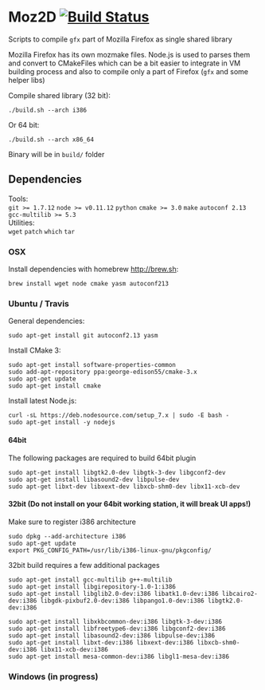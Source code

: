 # Moz2D [![Build Status](https://travis-ci.com/feenkcom/libMoz2D.svg?branch=master)](https://travis-ci.com/feenkcom/libMoz2D)

Scripts to compile `gfx` part of Mozilla Firefox as single shared library

Mozilla Firefox has its own mozmake files. Node.js is used to parses them and convert to CMakeFiles which can be a bit easier to integrate in VM building process and also to compile only a part of Firefox (`gfx` and some helper libs) 

Compile shared library (32 bit):

`./build.sh --arch i386`

Or 64 bit:

`./build.sh --arch x86_64`

Binary will be in `build/` folder

## Dependencies
Tools:<br>
`git >= 1.7.12` `node >= v0.11.12` `python` `cmake >= 3.0` `make` `autoconf 2.13` `gcc-multilib >= 5.3`<br>
Utilities:<br>
`wget` `patch` `which` `tar`

### OSX

Install dependencies with homebrew http://brew.sh:

	brew install wget node cmake yasm autoconf213 

### Ubuntu / Travis

General dependencies:

	sudo apt-get install git autoconf2.13 yasm

Install CMake 3:

	sudo apt-get install software-properties-common
	sudo add-apt-repository ppa:george-edison55/cmake-3.x
	sudo apt-get update
	sudo apt-get install cmake

Install latest Node.js:

	curl -sL https://deb.nodesource.com/setup_7.x | sudo -E bash -
	sudo apt-get install -y nodejs

#### 64bit

The following packages are required to build 64bit plugin

	sudo apt-get install libgtk2.0-dev libgtk-3-dev libgconf2-dev
	sudo apt-get install libasound2-dev libpulse-dev
	sudo apt-get libxt-dev libxext-dev libxcb-shm0-dev libx11-xcb-dev

#### 32bit (Do not install on your 64bit working station, it will break UI apps!)

Make sure to register i386 architecture

	sudo dpkg --add-architecture i386
	sudo apt-get update
	export PKG_CONFIG_PATH=/usr/lib/i386-linux-gnu/pkgconfig/

32bit build requires a few additional packages

	sudo apt-get install gcc-multilib g++-multilib
	sudo apt-get install libgirepository-1.0-1:i386
	sudo apt-get install libglib2.0-dev:i386 libatk1.0-dev:i386 libcairo2-dev:i386 libgdk-pixbuf2.0-dev:i386 libpango1.0-dev:i386 libgtk2.0-dev:i386

	sudo apt-get install libxkbcommon-dev:i386 libgtk-3-dev:i386
	sudo apt-get install libfreetype6-dev:i386 libgconf2-dev:i386
	sudo apt-get install libasound2-dev:i386 libpulse-dev:i386
	sudo apt-get install libxt-dev:i386 libxext-dev:i386 libxcb-shm0-dev:i386 libx11-xcb-dev:i386
	sudo apt-get install mesa-common-dev:i386 libgl1-mesa-dev:i386

### Windows (in progress)
